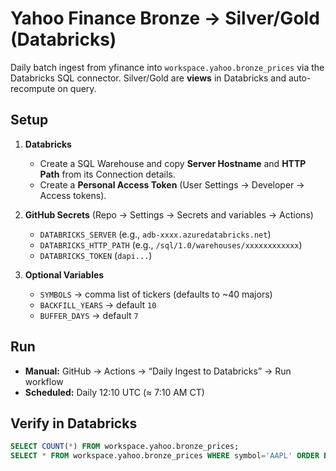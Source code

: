 # Yahoo Finance Bronze → Silver/Gold (Databricks)

Daily batch ingest from yfinance into `workspace.yahoo.bronze_prices` via the Databricks SQL connector.
Silver/Gold are **views** in Databricks and auto-recompute on query.

## Setup

1. **Databricks** 
   - Create a SQL Warehouse and copy **Server Hostname** and **HTTP Path** from its Connection details.
   - Create a **Personal Access Token** (User Settings → Developer → Access tokens).

2. **GitHub Secrets** (Repo → Settings → Secrets and variables → Actions)
   - `DATABRICKS_SERVER` (e.g., `adb-xxxx.azuredatabricks.net`)
   - `DATABRICKS_HTTP_PATH` (e.g., `/sql/1.0/warehouses/xxxxxxxxxxxx`)
   - `DATABRICKS_TOKEN` (`dapi...`)

3. **Optional Variables**
   - `SYMBOLS` → comma list of tickers (defaults to ~40 majors)
   - `BACKFILL_YEARS` → default `10`
   - `BUFFER_DAYS` → default `7`

## Run
- **Manual:** GitHub → Actions → “Daily Ingest to Databricks” → Run workflow
- **Scheduled:** Daily 12:10 UTC (≈ 7:10 AM CT)

## Verify in Databricks
```sql
SELECT COUNT(*) FROM workspace.yahoo.bronze_prices;
SELECT * FROM workspace.yahoo.bronze_prices WHERE symbol='AAPL' ORDER BY date DESC LIMIT 5;
